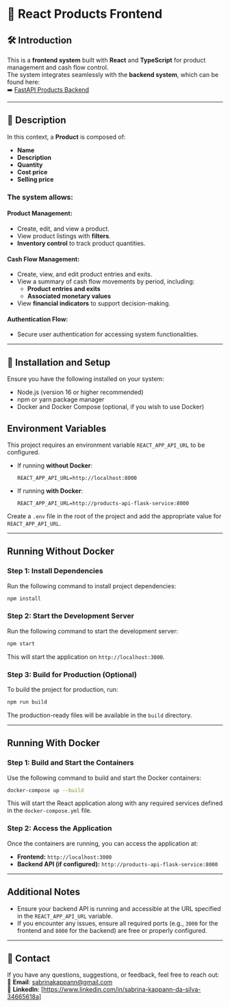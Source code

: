 # 🌟 React Products Frontend

## 🛠️ Introduction

This is a **frontend system** built with **React** and **TypeScript** for product management and cash flow control.  
The system integrates seamlessly with the **backend system**, which can be found here:  
➡️ [FastAPI Products Backend](https://github.com/sabrinaksilva/fast-api-products)

---

## 📖 **Description**

In this context, a **Product** is composed of:
- **Name**
- **Description**
- **Quantity**
- **Cost price**
- **Selling price**

### **The system allows:**

#### **Product Management:**
- Create, edit, and view a product.
- View product listings with **filters**.
- **Inventory control** to track product quantities.

#### **Cash Flow Management:**
- Create, view, and edit product entries and exits.
- View a summary of cash flow movements by period, including:
  - **Product entries and exits**
  - **Associated monetary values**
- View **financial indicators** to support decision-making.

#### **Authentication Flow:**
- Secure user authentication for accessing system functionalities.

---

## 🚀 **Installation and Setup**

Ensure you have the following installed on your system:
- Node.js (version 16 or higher recommended)
- npm or yarn package manager
- Docker and Docker Compose (optional, if you wish to use Docker)

## Environment Variables
This project requires an environment variable `REACT_APP_API_URL` to be configured.

- If running **without Docker**:
  ```env
  REACT_APP_API_URL=http://localhost:8000
  ```

- If running **with Docker**:
  ```env
  REACT_APP_API_URL=http://products-api-flask-service:8000
  ```

Create a `.env` file in the root of the project and add the appropriate value for `REACT_APP_API_URL`.

---

## Running Without Docker

### Step 1: Install Dependencies
Run the following command to install project dependencies:
```bash
npm install
```

### Step 2: Start the Development Server
Run the following command to start the development server:
```bash
npm start
```
This will start the application on `http://localhost:3000`.

### Step 3: Build for Production (Optional)
To build the project for production, run:
```bash
npm run build
```
The production-ready files will be available in the `build` directory.

---

## Running With Docker

### Step 1: Build and Start the Containers
Use the following command to build and start the Docker containers:
```bash
docker-compose up --build
```
This will start the React application along with any required services defined in the `docker-compose.yml` file.

### Step 2: Access the Application
Once the containers are running, you can access the application at:
- **Frontend:** `http://localhost:3000`
- **Backend API (if configured):** `http://products-api-flask-service:8000`

---

## Additional Notes
- Ensure your backend API is running and accessible at the URL specified in the `REACT_APP_API_URL` variable.
- If you encounter any issues, ensure all required ports (e.g., `3000` for the frontend and `8000` for the backend) are free or properly configured.

---

## 👤 **Contact**

If you have any questions, suggestions, or feedback, feel free to reach out:  
💼 **Email**: [sabrinakappann@gmail.com](mailto:sabrinakappann@gmail.com)  
📧 **LinkedIn**: [https://www.linkedin.com/in/sabrina-kappann-da-silva-34665618a]

